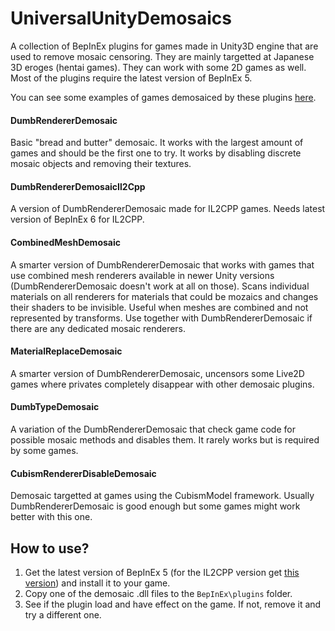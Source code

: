 # UniversalUnityDemosaics
A collection of BepInEx plugins for games made in Unity3D engine that are used to remove mosaic censoring. They are mainly targetted at Japanese 3D eroges (hentai games). They can work with some 2D games as well. Most of the plugins require the latest version of BepInEx 5.

You can see some examples of games demosaiced by these plugins [here](https://www.patreon.com/ManlyMarco?filters[tag]=Modpack).

#### DumbRendererDemosaic
Basic "bread and butter" demosaic. It works with the largest amount of games and should be the first one to try. It works by disabling discrete mosaic objects and removing their textures.
#### DumbRendererDemosaicIl2Cpp
A version of DumbRendererDemosaic made for IL2CPP games. Needs latest version of BepInEx 6 for IL2CPP.
#### CombinedMeshDemosaic
A smarter version of DumbRendererDemosaic that works with games that use combined mesh renderers available in newer Unity versions (DumbRendererDemosaic doesn't work at all on those). Scans individual materials on all renderers for materials that could be mozaics and changes their shaders to be invisible. Useful when meshes are combined and not represented by transforms. Use together with DumbRendererDemosaic if there are any dedicated mosaic renderers.
#### MaterialReplaceDemosaic
A smarter version of DumbRendererDemosaic, uncensors some Live2D games where privates completely disappear with other demosaic plugins.
#### DumbTypeDemosaic
A variation of the DumbRendererDemosaic that check game code for possible mosaic methods and disables them. It rarely works but is required by some games.
#### CubismRendererDisableDemosaic
Demosaic targetted at games using the CubismModel framework. Usually DumbRendererDemosaic is good enough but some games might work better with this one.

## How to use?
1. Get the latest version of BepInEx 5 (for the IL2CPP version get [this version](https://github.com/BepInEx/BepInEx/releases/tag/v6.0.0-pre.1)) and install it to your game.
2. Copy one of the demosaic .dll files to the `BepInEx\plugins` folder.
3. See if the plugin load and have effect on the game. If not, remove it and try a different one.
